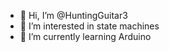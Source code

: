 - 👋 Hi, I’m @HuntingGuitar3
- 👀 I’m interested in state machines
- 🌱 I’m currently learning Arduino

<!---
HuntingGuitar3/HuntingGuitar3 is a ✨ special ✨ repository because its `README.md` (this file) appears on your GitHub profile.
You can click the Preview link to take a look at your changes.
--->
